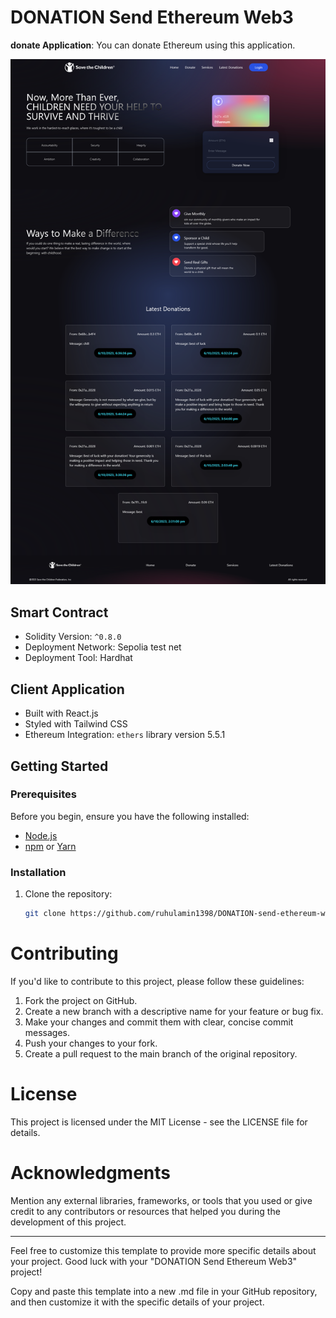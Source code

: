 # DONATION Send Ethereum Web3

**donate Application**: You can donate Ethereum using this application.




![Donation](./screenshot/homepage.png)


## Smart Contract

- Solidity Version: `^0.8.0`
- Deployment Network: Sepolia test net
- Deployment Tool: Hardhat

## Client Application

- Built with React.js
- Styled with Tailwind CSS
- Ethereum Integration: `ethers` library version 5.5.1
 

## Getting Started

### Prerequisites

Before you begin, ensure you have the following installed:

- [Node.js](https://nodejs.org/)
- [npm](https://www.npmjs.com/) or [Yarn](https://yarnpkg.com/)

### Installation

1. Clone the repository:

   ```bash
   git clone https://github.com/ruhulamin1398/DONATION-send-ethereum-web3.git

# Contributing

If you'd like to contribute to this project, please follow these guidelines:

1. Fork the project on GitHub.
1. Create a new branch with a descriptive name for your feature or bug fix.
1. Make your changes and commit them with clear, concise commit messages.
1. Push your changes to your fork.
1. Create a pull request to the main branch of the original repository.


# License

This project is licensed under the MIT License - see the LICENSE file for details.

# Acknowledgments

Mention any external libraries, frameworks, or tools that you used or give credit to any contributors or resources that helped you during the development of this project.


<hr>


Feel free to customize this template to provide more specific details about your project. Good luck with your "DONATION Send Ethereum Web3" project!

Copy and paste this template into a new .md file in your GitHub repository, and then customize it with the specific details of your project.


